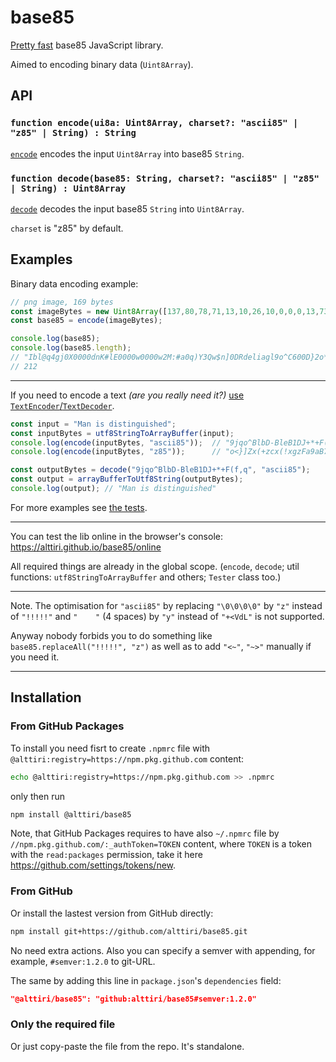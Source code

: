 # base85
[Pretty fast](https://github.com/AlttiRi/base85/blob/7a6edf4b9c0b16e0d63e35c0c102c1875f78ddb0/tests/test-2-speed.js#L23-L52) base85 JavaScript library.

Aimed to encoding binary data (`Uint8Array`).


## API

### `function encode(ui8a: Uint8Array, charset?: "ascii85" | "z85" | String) : String`

[`encode`](https://github.com/AlttiRi/base85/blob/42343e624f27ec68aa936a274c297ccd6c15c8cb/index.js#L42) encodes the input `Uint8Array` into base85 `String`.

### `function decode(base85: String, charset?: "ascii85" | "z85" | String) : Uint8Array`

[`decode`](https://github.com/AlttiRi/base85/blob/42343e624f27ec68aa936a274c297ccd6c15c8cb/index.js#L84) decodes the input base85 `String` into `Uint8Array`.

`charset` is "z85" by default.


## Examples


Binary data encoding example:
```js
// png image, 169 bytes
const imageBytes = new Uint8Array([137,80,78,71,13,10,26,10,0,0,0,13,73,72,68,82,0,0,0,32,0,0,0,32,8,2,0,0,0,252,24,237,163,0,0,0,1,115,82,71,66,0,174,206,28,233,0,0,0,4,103,65,77,65,0,0,177,143,11,252,97,5,0,0,0,9,112,72,89,115,0,0,14,195,0,0,14,195,1,199,111,168,100,0,0,0,62,73,68,65,84,72,75,237,210,49,10,0,48,8,197,80,239,127,105,187,252,161,208,150,32,93,243,86,149,44,86,191,213,33,131,9,3,200,0,50,128,12,160,92,74,63,242,77,55,217,216,100,48,97,0,25,64,6,144,1,208,189,0,183,189,228,126,66,93,37,1,0,0,0,0,73,69,78,68,174,66,96,130]);
const base85 = encode(imageBytes);

console.log(base85);
console.log(base85.length);
// "Ibl@q4gj0X0000dnK#lE0000w0000w2M:#a0q)Y3Qw$n]0DRdeliagl9o^C600D}2o*F:VV5Yp<vfDSh010Qns-TMy4-nnD4-ns/z(vgD002hOl{T^yoypdZ3ih:=-zD2Mx$Kqp^3t!W]h.bcr>)fdG9.U305x6kPJ>8N[>z6@/KMWA02X3aKo9.w0jPV5ENmr^0rr9107/QOm6n<:F="
// 212
```

---

If you need to encode a text _(are you really need it?)_ [use `TextEncoder`/`TextDecoder`](https://github.com/AlttiRi/base85/blob/1b04256730cbbedcb6dbbd7e14fe4a6ac7575ce2/tests/util.js#L17-L29).

```js
const input = "Man is distinguished";
const inputBytes = utf8StringToArrayBuffer(input);
console.log(encode(inputBytes, "ascii85"));  // "9jqo^BlbD-BleB1DJ+*+F(f,q"
console.log(encode(inputBytes, "z85"));      // "o<}]Zx(+zcx(!xgzFa9aB7/b}"

const outputBytes = decode("9jqo^BlbD-BleB1DJ+*+F(f,q", "ascii85");
const output = arrayBufferToUtf8String(outputBytes);
console.log(output); // "Man is distinguished"
```

For more examples see [the tests](https://github.com/AlttiRi/base85/tree/master/tests).


---

You can test the lib online in the browser's console: https://alttiri.github.io/base85/online

All required things are already in the global scope. (`encode`, `decode`; util functions: `utf8StringToArrayBuffer` and others; `Tester` class too.)

---

Note.
The optimisation for `"ascii85"` by replacing `"\0\0\0\0"` by `"z"` instead of `"!!!!!"` and `"    "` (4 spaces) by `"y"` instead of `"+<VdL"` is not supported.

Anyway nobody forbids you to do something like `base85.replaceAll("!!!!!", "z")` as well as to add `"<~"`, `"~>"` manually if you need it.


---
## Installation

### From GitHub Packages
To install you need fisrt to create `.npmrc` file with `@alttiri:registry=https://npm.pkg.github.com` content:
```bash
echo @alttiri:registry=https://npm.pkg.github.com >> .npmrc
```

only then run

```bash
npm install @alttiri/base85
```
Note, that GitHub Packages requires to have also `~/.npmrc` file by `//npm.pkg.github.com/:_authToken=TOKEN` content, where `TOKEN` is a token with the `read:packages` permission, take it here https://github.com/settings/tokens/new. 

### From GitHub
Or install the lastest version from GitHub directly:
```bash
npm install git+https://github.com/alttiri/base85.git
```
No need extra actions. Also you can specify a semver with appending, for example, `#semver:1.2.0` to git-URL.

The same by adding this line in `package.json`'s `dependencies` field:
```json
"@alttiri/base85": "github:alttiri/base85#semver:1.2.0"
```

### Only the required file
Or just copy-paste the file from the repo. It's standalone.
